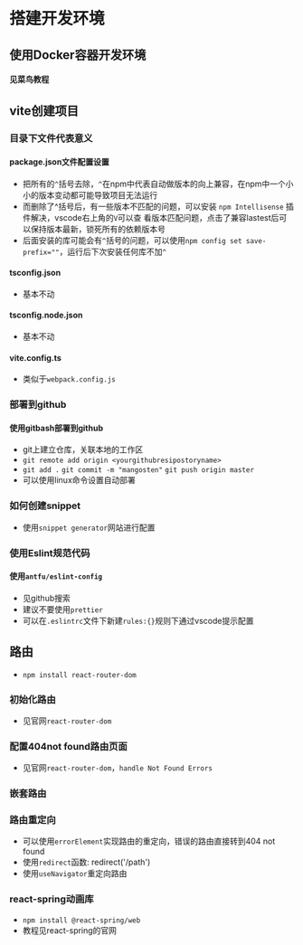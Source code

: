 # 搭建开发环境

## 使用Docker容器开发环境

#### 见菜鸟教程

## vite创建项目

### 目录下文件代表意义

#### package.json文件配置设置

- 把所有的`^`括号去除，`^`在npm中代表自动做版本的向上兼容，在npm中一个小小的版本变动都可能导致项目无法运行
- 而删除了^括号后，有一些版本不匹配的问题，可以安装 `npm Intellisense` 插件解决，vscode右上角的`V`可以查
  看版本匹配问题，点击了兼容lastest后可以保持版本最新，锁死所有的依赖版本号
- 后面安装的库可能会有`^`括号的问题，可以使用`npm config set save-prefix=""`，运行后下次安装任何库不加`^`

#### tsconfig.json

- 基本不动

#### tsconfig.node.json

- 基本不动

#### vite.config.ts

- 类似于`webpack.config.js`

### 部署到github

#### 使用gitbash部署到github
- git上建立仓库，关联本地的工作区
- `git remote add origin <yourgithubresipostoryname>`
- `git add .` `git commit -m "mangosten"` `git push origin master`
- 可以使用linux命令设置自动部署

### 如何创建snippet

- 使用`snippet generator`网站进行配置

### 使用Eslint规范代码

#### 使用`antfu/eslint-config`
- 见github搜索
- 建议不要使用`prettier`
- 可以在`.eslintrc`文件下新建`rules:{}`规则下通过vscode提示配置

## 路由
- `npm install react-router-dom`

### 初始化路由
- 见官网`react-router-dom`

### 配置404not found路由页面
- 见官网`react-router-dom`，`handle Not Found Errors`

### 嵌套路由

### 路由重定向
- 可以使用`errorElement`实现路由的重定向，错误的路由直接转到404 not found
- 使用`redirect`函数: redirect('/path')
- 使用`useNavigator`重定向路由

### react-spring动画库
- `npm install @react-spring/web`
- 教程见react-spring的官网
